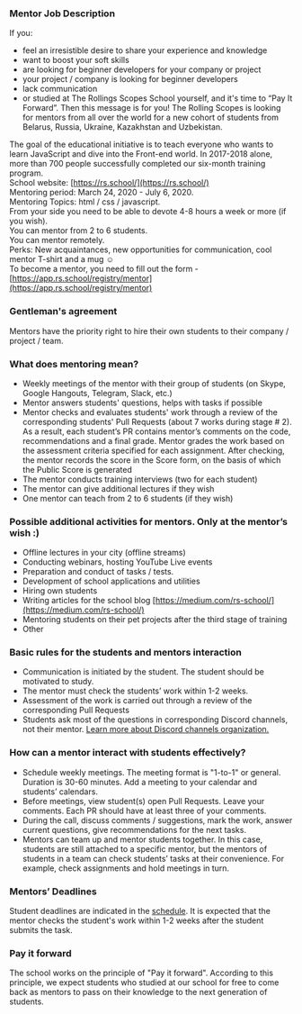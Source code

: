 ### Mentor Job Description

If you:

* feel an irresistible desire to share your experience and knowledge
* want to boost your soft skills
* are looking for beginner developers for your company or project
* your project / company is looking for beginner developers
* lack communication
* or studied at The Rollings Scopes School yourself, and it's time to “Pay It Forward”. Then this message is for you! The Rolling Scopes is looking for mentors from all over the world for a new cohort of students from Belarus, Russia, Ukraine, Kazakhstan and Uzbekistan.
  
The goal of the educational initiative is to teach everyone who wants to learn JavaScript and dive into the Front-end world. In 2017-2018 alone, more than 700 people successfully completed our six-month training program.  
School website: [https://rs.school/](https://rs.school/)  
Mentoring period: March 24, 2020 - July 6, 2020.  
Mentoring Topics: html / css / javascript.  
From your side you need to be able to devote 4-8 hours a week or more (if you wish).  
You can mentor from 2 to 6 students.  
You can mentor remotely.  
Perks: New acquaintances, new opportunities for communication, cool mentor T-shirt and a mug ☺️  
To become a mentor, you need to fill out the form - [https://app.rs.school/registry/mentor](https://app.rs.school/registry/mentor)  

### Gentleman's agreement

Mentors have the priority right to hire their own students to their company / project / team.

### What does mentoring mean?

* Weekly meetings of the mentor with their group of students (on Skype, Google Hangouts, Telegram, Slack, etc.)
* Mentor answers students' questions, helps with tasks if possible
* Mentor checks and evaluates students' work through a review of the corresponding students' Pull Requests (about 7 works during stage # 2). As a result, each student’s PR contains mentor’s comments on the code, recommendations and a final grade. Mentor grades the work based on the assessment criteria specified for each assignment. After checking, the mentor records the score in the Score form, on the basis of which the Public Score is generated
* The mentor conducts training interviews (two for each student)
* The mentor can give additional lectures if they wish
* One mentor can teach from 2 to 6 students (if they wish)
  
### Possible additional activities for mentors. Only at the mentor’s wish :)

* Offline lectures in your city (offline streams)
* Conducting webinars, hosting YouTube Live events
* Preparation and conduct of tasks / tests. 
* Development of school applications and utilities
* Hiring own students
* Writing articles for the school blog [https://medium.com/rs-school/](https://medium.com/rs-school/)
* Mentoring students on their pet projects after the third stage of training
* Other

### Basic rules for the students and mentors interaction

* Communication is initiated by the student. The student should be motivated to study.
* The mentor must check the students’ work within 1-2 weeks.
* Assessment of the work is carried out through a review of the corresponding Pull Requests
* Students ask most of the questions in corresponding Discord channels, not their mentor. [Learn more about Discord channels organization.](discussion-rules.md)

### How can a mentor interact with students effectively?

* Schedule weekly meetings. The meeting format is "1-to-1" or general. Duration is 30-60 minutes. Add a meeting to your calendar and students’ calendars.
* Before meetings, view student(s) open Pull Requests. Leave your comments. Each PR should have at least three of your comments.
* During the call, discuss comments / suggestions, mark the work, answer current questions, give recommendations for the next tasks.
* Mentors can team up and mentor students together. In this case, students are still attached to a specific mentor, but the mentors of students in a team can check students’ tasks at their convenience. For example, check assignments and hold meetings in turn.
  
### Mentors’ Deadlines

Student deadlines are indicated in the [schedule](https://docs.google.com/spreadsheets/d/1c1mN27MqQz7T8DcD_tMwkOSbizu3VFHXGf0eXwW7WGw/edit#gid=0). It is expected that the mentor checks the student's work within 1-2 weeks after the student submits the task.

### Pay it forward

The school works on the principle of "Pay it forward". According to this principle, we expect students who studied at our school for free to come back as mentors to pass on their knowledge to the next generation of students.
